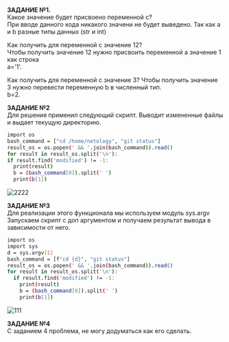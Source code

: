 **ЗАДАНИЕ №1.**  
Какое значение будет присвоено переменной c?  
При вводе данного кода никакого значени не будет выведено. Так как а и b разные типы данных (str и int)  
  
Как получить для переменной c значение 12?  
Чтобы получить значение 12 нужно присвоить переменной а значение 1 как строка  
a='1'.  
   
Как получить для переменной c значение 3? Чтобы получить значение 3 нужно перевести переменную b в численный тип.  
b=2.  
  
**ЗАДАНИЕ №2**  
Для решения применил следующий скрипт. Выводит измененные файлы и выдает текущую директорию.    
  
  ```bash
  import os
  bash_command = ["cd /home/netology", "git status"]
  result_os = os.popen(' && '.join(bash_command)).read()
  for result in result_os.split('\n'):
  if result.find('modified') != -1:
    print(result)
    b = (bash_command[0]).split(' ')
    print(b[1])
  ```
  
![2222](https://user-images.githubusercontent.com/87299405/137577232-88db6e95-5f2a-4e78-acc6-7666edd5b552.png)


**ЗАДАНИЕ №3**  
Для реализации этого функционала мы используем модуль sys.argv  
Запускаем скрипт с доп аргументом и получаем результат вывода в зависимости от него.  
  
```bash
import os
import sys
d = sys.argv[1]
bash_command = [f"cd {d}", "git status"]
result_os = os.popen(' && '.join(bash_command)).read()
for result in result_os.split('\n'):
  if result.find('modified') != -1:
    print(result)
    b = (bash_command[0]).split(' ')
    print(b[1])
```
  
![111](https://user-images.githubusercontent.com/87299405/137577244-8767feb9-82fb-493a-86bf-fb699dfcc36f.png)

**ЗАДАНИЕ №4**  
С заданием 4 проблема, не могу додуматься как его сделать.
